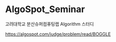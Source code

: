 ﻿AlgoSpot_Seminar
==================
고려대학교 분산슈퍼컴퓨팅랩 Algorithm 스터디

https://algospot.com/judge/problem/read/BOGGLE